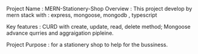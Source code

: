 Project Name : MERN-Stationery-Shop
Overview : This project develop by mern stack with : express, mongoose, mongodb , typescript 

Key features : CURD with create, update, read, delete method; Mongoose advance qurries and aggraigation pipleine.

Project Purpose : for a stationery shop to help for the bussiness.




